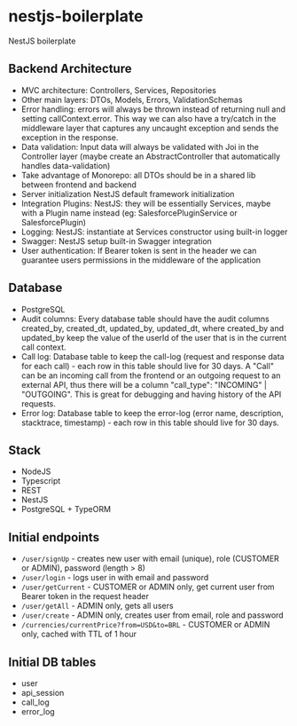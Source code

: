 # nestjs-boilerplate
NestJS boilerplate

## Backend Architecture
- MVC architecture: Controllers, Services, Repositories
- Other main layers: DTOs, Models, Errors, ValidationSchemas
- Error handling: errors will always be thrown instead of returning null and setting callContext.error. This way we can also have a try/catch in the middleware layer that captures any uncaught exception and sends the exception in the response.
- Data validation: Input data will always be validated with Joi in the Controller layer (maybe create an AbstractController that automatically handles data-validation)
- Take advantage of Monorepo: all DTOs should be in a shared lib between frontend and backend
- Server initialization NestJS default framework initialization
- Integration Plugins: NestJS: they will be essentially Services, maybe with a Plugin name instead (eg: SalesforcePluginService or SalesforcePlugin)
- Logging: NestJS: instantiate at Services constructor using built-in logger
- Swagger: NestJS setup built-in Swagger integration
- User authentication: If Bearer token is sent in the header we can guarantee users permissions in the middleware of the application

## Database
- PostgreSQL
- Audit columns: Every database table should have the audit columns created_by, created_dt, updated_by, updated_dt, where created_by and updated_by keep the value of the userId of the user that is in the current call context.
- Call log: Database table to keep the call-log (request and response data for each call) - each row in this table should live for 30 days. A "Call" can be an incoming call from the frontend or an outgoing request to an external API, thus there will be a column "call_type": "INCOMING" | "OUTGOING". This is great for debugging and having history of the API requests.
- Error log: Database table to keep the error-log (error name, description, stacktrace, timestamp) - each row in this table should live for 30 days.

## Stack
- NodeJS
- Typescript
- REST
- NestJS
- PostgreSQL + TypeORM

## Initial endpoints
- `/user/signUp` - creates new user with email (unique), role (CUSTOMER or ADMIN), password (length > 8)
- `/user/login` - logs user in with email and password
- `/user/getCurrent` - CUSTOMER or ADMIN only, get current user from Bearer token in the request header
- `/user/getAll` - ADMIN only, gets all users
- `/user/create` - ADMIN only, creates user from email, role and password
- `/currencies/currentPrice?from=USD&to=BRL` - CUSTOMER or ADMIN only, cached with TTL of 1 hour

## Initial DB tables
- user
- api_session
- call_log
- error_log
